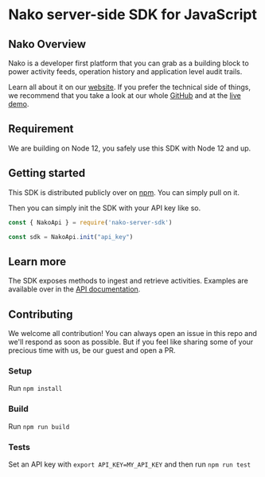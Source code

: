 # Nako server-side SDK for JavaScript

## Nako Overview

Nako is a developer first platform that you can grab as a building block to power activity feeds, operation history and application level audit trails.

Learn all about it on our [website](https://nako.co). If you prefer the technical side of things, we recommend that you take a look at our whole [GitHub](https://nako.co) and at the [live demo](https://nako.co/demo).

## Requirement

We are building on Node 12, you safely use this SDK with Node 12 and up.

## Getting started

This SDK is distributed publicly over on [npm](https://www.npmjs.com/package/nako-server-sdk). You can simply pull on it.

Then you can simply init the SDK with your API key like so.

```javascript
const { NakoApi } = require('nako-server-sdk')

const sdk = NakoApi.init("api_key")
```

## Learn more

The SDK exposes methods to ingest and retrieve activities. Examples are available over in the [API documentation](https://nako.co/demo).

## Contributing

We welcome all contribution! You can always open an issue in this repo and we'll respond as soon as possible. But if you feel like sharing some of your precious time with us, be our guest and open a PR.

### Setup

Run `npm install`

### Build

Run `npm run build`

### Tests

Set an API key with `export API_KEY=MY_API_KEY` and then run `npm run test`